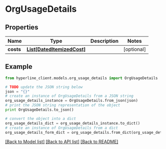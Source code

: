 # OrgUsageDetails


## Properties
Name | Type | Description | Notes
------------ | ------------- | ------------- | -------------
**costs** | [**List[DatedItemizedCost]**](DatedItemizedCost.md) |  | [optional] 

## Example

```python
from hyperline_client.models.org_usage_details import OrgUsageDetails

# TODO update the JSON string below
json = "{}"
# create an instance of OrgUsageDetails from a JSON string
org_usage_details_instance = OrgUsageDetails.from_json(json)
# print the JSON string representation of the object
print OrgUsageDetails.to_json()

# convert the object into a dict
org_usage_details_dict = org_usage_details_instance.to_dict()
# create an instance of OrgUsageDetails from a dict
org_usage_details_form_dict = org_usage_details.from_dict(org_usage_details_dict)
```
[[Back to Model list]](../README.md#documentation-for-models) [[Back to API list]](../README.md#documentation-for-api-endpoints) [[Back to README]](../README.md)


